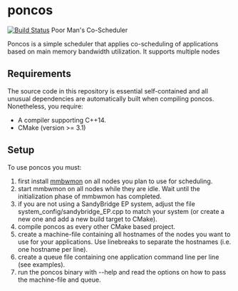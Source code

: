# poncos
[![Build Status](https://travis-ci.org/lrr-tum/poncos.svg?branch=master)](https://travis-ci.org/lrr-tum/poncos)
Poor Man's Co-Scheduler

Poncos is a simple scheduler that applies co-scheduling of applications based
on main memory bandwidth utilization. It supports multiple nodes

## Requirements
The source code in this repository is essential self-contained and all unusual
dependencies are automatically built when compiling poncos. Nonetheless, you
require:

* A compiler supporting C++14.
* CMake (version >= 3.1)

## Setup
To use poncos you must:

1. first install [mmbwmon](https://github.com/lrr-tum/mmbwmon) on all nodes
   you plan to use for scheduling.
2. start mmbwmon on all nodes while they are idle. Wait until the initialization
   phase of mmbwmon has completed.
3. if you are not using a SandyBridge EP system, adjust the file
   system_config/sandybridge_EP.cpp to match your system (or create a new one
   and add a new build target to CMake).
4. compile poncos as every other CMake based project.
5. create a machine-file containing all hostnames of the nodes you want to use
   for your applications. Use linebreaks to separate the hostnames (i.e. one
   hostname per line).
6. create a queue file containing one application command line per line
   (see examples).
7. run the poncos binary with --help and read the options on how to pass the
   machine-file and queue.
